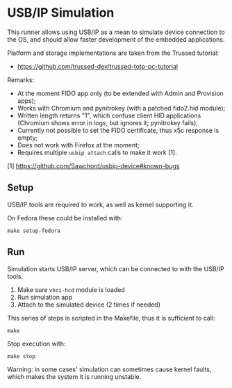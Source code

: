 # USB/IP Simulation

This runner allows using USB/IP as a mean to simulate device connection
to the OS, and should allow faster development of the embedded applications.

Platform and storage implementations are taken from the Trussed tutorial:
- https://github.com/trussed-dev/trussed-totp-pc-tutorial

Remarks:
- At the moment FIDO app only (to be extended with Admin and Provision apps);
- Works with Chromium and pynitrokey (with a patched fido2.hid module);
- Written length returns "1", which confuse client HID applications
  (Chromium shows error in logs, but ignores it; pynitrokey fails);
- Currently not possible to set the FIDO certificate, thus x5c response
  is empty;
- Does not work with Firefox at the moment;
- Requires multiple `usbip attach` calls to make it work [1].

[1] https://github.com/Sawchord/usbip-device#known-bugs


## Setup

USB/IP tools are required to work, as well as kernel supporting it.

On Fedora these could be installed with:
```
make setup-fedora
```

## Run 

Simulation starts USB/IP server, which can be connected to with the USB/IP tools. 
1. Make sure `vhci-hcd` module is loaded
2. Run simulation app
3. Attach to the simulated device (2 times if needed) 

This series of steps is scripted in the Makefile, thus it is sufficient to call:
```
make 
```

Stop execution with:
``` 
make stop
```

Warning: in some cases' simulation can sometimes cause kernel faults, which makes the system it is running unstable. 

